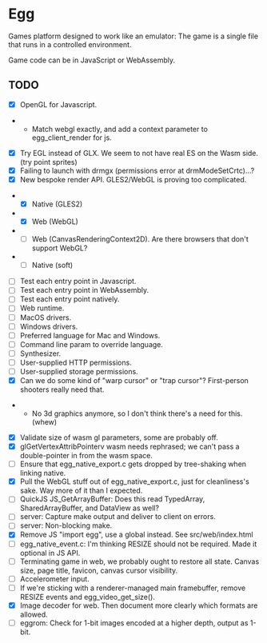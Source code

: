 # Egg

Games platform designed to work like an emulator: The game is a single file that runs in a controlled environment.

Game code can be in JavaScript or WebAssembly.

## TODO

- [x] OpenGL for Javascript.
- - Match webgl exactly, and add a context parameter to egg_client_render for js.
- [x] Try EGL instead of GLX. We seem to not have real ES on the Wasm side. (try point sprites)
- [x] Failing to launch with drmgx (permissions error at drmModeSetCrtc)...?
- [x] New bespoke render API. GLES2/WebGL is proving too complicated.
- - [x] Native (GLES2)
- - [x] Web (WebGL)
- - [ ] Web (CanvasRenderingContext2D). Are there browsers that don't support WebGL?
- - [ ] Native (soft)
- [ ] Test each entry point in Javascript.
- [ ] Test each entry point in WebAssembly.
- [ ] Test each entry point natively.
- [ ] Web runtime.
- [ ] MacOS drivers.
- [ ] Windows drivers.
- [ ] Preferred language for Mac and Windows.
- [ ] Command line param to override language.
- [ ] Synthesizer.
- [ ] User-supplied HTTP permissions.
- [ ] User-supplied storage permissions.
- [x] Can we do some kind of "warp cursor" or "trap cursor"? First-person shooters really need that.
- - No 3d graphics anymore, so I don't think there's a need for this. (whew)
- [x] Validate size of wasm gl parameters, some are probably off.
- [x] glGetVertexAttribPointerv wasm needs rephrased; we can't pass a double-pointer in from the wasm space.
- [ ] Ensure that egg_native_export.c gets dropped by tree-shaking when linking native.
- [x] Pull the WebGL stuff out of egg_native_export.c, just for cleanliness's sake. Way more of it than I expected.
- [ ] QuickJS JS_GetArrayBuffer: Does this read TypedArray, SharedArrayBuffer, and DataView as well?
- [ ] server: Capture make output and deliver to client on errors.
- [ ] server: Non-blocking make.
- [x] Remove JS "import egg", use a global instead. See src/web/index.html
- [ ] egg_native_event.c: I'm thinking RESIZE should not be required. Made it optional in JS API.
- [ ] Terminating game in web, we probably ought to restore all state. Canvas size, page title, favicon, canvas cursor visibility.
- [ ] Accelerometer input.
- [ ] If we're sticking with a renderer-managed main framebuffer, remove RESIZE events and egg_video_get_size().
- [x] Image decoder for web. Then document more clearly which formats are allowed.
- [ ] eggrom: Check for 1-bit images encoded at a higher depth, output as 1-bit.
